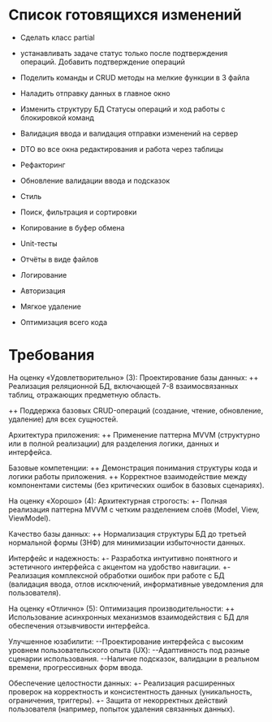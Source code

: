 # Список готовящихся изменений

- Сделать класс partial
- устанавливать задаче статус только после подтверждения операций. Добавить подтверждение операций
- Поделить команды и CRUD методы на мелкие функции в 3 файла
- Наладить отправку данных в главное окно

- Изменить структуру БД Статусы операций и ход работы с блокировкой команд
- Валидация ввода и валидация отправки изменений на сервер
- DTO во все окна редактирования и работа через таблицы
- Рефакторинг
- Обновление валидации ввода и подсказок
- Стиль
- Поиск, фильтрация и сортировки
- Копирование в буфер обмена
- Unit-тесты
- Отчёты в виде файлов
- Логирование
- Авторизация
- Мягкое удаление
- Оптимизация всего кода



# Требования

На оценку «Удовлетворительно» (3):
Проектирование базы данных:
++ Реализация реляционной БД, включающей 7-8 взаимосвязанных таблиц, отражающих предметную область.

++ Поддержка базовых CRUD-операций (создание, чтение, обновление, удаление) для всех сущностей.

Архитектура приложения:
++ Применение паттерна MVVM (структурно или в полной реализации) для разделения логики, данных и интерфейса.

Базовые компетенции:
++ Демонстрация понимания структуры кода и логики работы приложения.
++ Корректное взаимодействие между компонентами системы (без критических ошибок в базовых сценариях).

На оценку «Хорошо» (4):
Архитектурная строгость:
+- Полная реализация паттерна MVVM с четким разделением слоёв (Model, View, ViewModel).

Качество базы данных:
++ Нормализация структуры БД до третьей нормальной формы (3НФ) для минимизации избыточности данных.

Интерфейс и надежность:
+- Разработка интуитивно понятного и эстетичного интерфейса с акцентом на удобство навигации.
+- Реализация комплексной обработки ошибок при работе с БД (валидация ввода, отлов исключений, информативные уведомления для пользователя).

На оценку «Отлично» (5):
Оптимизация производительности:
++ Использование асинхронных механизмов взаимодействия с БД для обеспечения отзывчивости интерфейса.

Улучшенное юзабилити:
--Проектирование интерфейса с высоким уровнем пользовательского опыта (UX):
--Адаптивность под разные сценарии использования.
--Наличие подсказок, валидации в реальном времени, прогрессивных форм ввода.

Обеспечение целостности данных:
+- Реализация расширенных проверок на корректность и консистентность данных (уникальность, ограничения, триггеры).
+- Защита от некорректных действий пользователя (например, попыток удаления связанных данных).